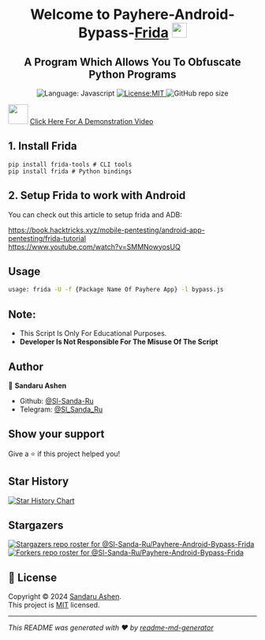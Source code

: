<h1 align="center">Welcome to Payhere-Android-Bypass-<a href="https://frida.re/docs/android/">Frida</a> <img src="https://user-images.githubusercontent.com/74038190/212281763-e6ecd7ef-c4aa-45b6-a97c-f33f6bb592bd.gif" width="30px"/></h1>
<h2 align="center">A Program Which Allows You To Obfuscate Python Programs</h2>
<p align="center">
  <img alt="Language: Javascript"
    src="https://img.shields.io/badge/Language-Javascript-lightgreen?logo=javascript&logoColor=yellow&style=flat-square" />
  <a href="https://raw.githubusercontent.com/Sl-Sanda-Ru/Payhere-Android-Bypass-Frida/main/LICENSE" target="_blank">
    <img alt="License:MIT"
      src="https://img.shields.io/github/license/Sl-Sanda-Ru/Payhere-Android-Bypass-Frida?style=flat-square&color=lightgreen" />
  </a>
  <img alt="GitHub repo size"
    src="https://img.shields.io/github/repo-size/Sl-Sanda-Ru/Payhere-Android-Bypass-Frida?style=flat-square&color=lightgreen">
</p>
<img src="https://user-images.githubusercontent.com/74038190/235294007-de441046-823e-4eff-89bf-d4df52858b65.gif" width="40px" />
<a href="https://youtu.be/U0S5x1wLs5o">Click Here For A Demonstration Video</a>
<br>

## 1. Install Frida

    pip install frida-tools # CLI tools
    pip install frida # Python bindings

## 2. Setup Frida to work with Android
<p>You can check out this article to setup frida and ADB:</p>
<a
  href="https://book.hacktricks.xyz/mobile-pentesting/android-app-pentesting/frida-tutorial">https://book.hacktricks.xyz/mobile-pentesting/android-app-pentesting/frida-tutorial</a>
<br>
<a href="https://www.youtube.com/watch?v=SMMNowyosUQ">https://www.youtube.com/watch?v=SMMNowyosUQ</a>

## Usage

```sh
usage: frida -U -f {Package Name Of Payhere App} -l bypass.js
```
## Note:
- This Script Is Only For Educational Purposes.
- **Developer Is Not Responsible For The Misuse Of The Script**

## Author

👤 **Sandaru Ashen**

* Github: [@Sl-Sanda-Ru](https://github.com/Sl-Sanda-Ru)
* Telegram: [@Sl_Sanda_Ru](https://t.me/Sl_Sanda_Ru)

## Show your support

Give a ⭐️ if this project helped you!
## Star History

[![Star History
Chart](https://api.star-history.com/svg?repos=Sl-Sanda-Ru/Payhere-Android-Bypass-Frida&type=Date)](https://star-history.com/#Sl-Sanda-Ru/Payhere-Android-Bypass-Frida&Date)

## Stargazers

[![Stargazers repo roster for
@Sl-Sanda-Ru/Payhere-Android-Bypass-Frida](https://reporoster.com/stars/dark/Sl-Sanda-Ru/Payhere-Android-Bypass-Frida)](https://github.com/Sl-Sanda-Ru/Payhere-Android-Bypass-Frida/stargazers)
[![Forkers repo roster for
@Sl-Sanda-Ru/Payhere-Android-Bypass-Frida](https://reporoster.com/forks/dark/Sl-Sanda-Ru/Payhere-Android-Bypass-Frida)](https://github.com/Sl-Sanda-Ru/Payhere-Android-Bypass-Frida/network/members)

## 📝 License
Copyright © 2024 [Sandaru Ashen](https://github.com/Sl-Sanda-Ru).<br />
This project is [MIT](https://raw.githubusercontent.com/Sl-Sanda-Ru/Payhere-Android-Bypass-Frida/main/LICENSE) licensed.

***
_This README was generated with ❤️ by [readme-md-generator](https://github.com/kefranabg/readme-md-generator)_
